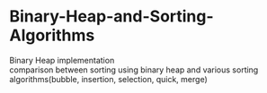 # Binary-Heap-and-Sorting-Algorithms
Binary Heap implementation \
comparison between sorting using binary heap and various sorting algorithms(bubble, insertion, selection, quick, merge)
